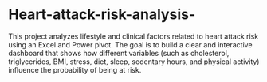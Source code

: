 # Heart-attack-risk-analysis-
This project analyzes lifestyle and clinical factors related to heart attack risk using an Excel and Power pivot. The goal is to build a clear and interactive dashboard that shows how different variables (such as cholesterol, triglycerides, BMI, stress, diet, sleep, sedentary hours, and physical activity) influence the probability of being at risk.
